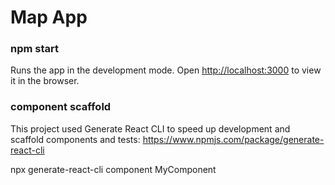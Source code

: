 # Map App

### npm start

Runs the app in the development mode.
Open [http://localhost:3000](http://localhost:3000) to view it in the browser.

### component scaffold

This project used Generate React CLI to speed up development and scaffold components and tests:
https://www.npmjs.com/package/generate-react-cli

npx generate-react-cli component MyComponent
